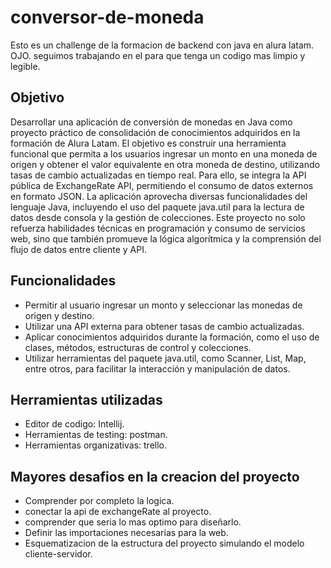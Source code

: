 # conversor-de-moneda
Esto es un challenge de la formacion de backend con java en alura latam.
OJO. seguimos trabajando en el para que tenga un codigo mas limpio y legible.


## Objetivo ##
Desarrollar una aplicación de conversión de monedas en Java como proyecto práctico de consolidación de conocimientos adquiridos en la formación de Alura Latam. El objetivo es construir una herramienta funcional que permita a los usuarios ingresar un monto en una moneda de origen y obtener el valor equivalente en otra moneda de destino, utilizando tasas de cambio actualizadas en tiempo real. Para ello, se integra la API pública de ExchangeRate API, permitiendo el consumo de datos externos en formato JSON. La aplicación aprovecha diversas funcionalidades del lenguaje Java, incluyendo el uso del paquete java.util para la lectura de datos desde consola y la gestión de colecciones. Este proyecto no solo refuerza habilidades técnicas en programación y consumo de servicios web, sino que también promueve la lógica algorítmica y la comprensión del flujo de datos entre cliente y API. 


## Funcionalidades ##
* Permitir al usuario ingresar un monto y seleccionar las monedas de origen y destino.
* Utilizar una API externa para obtener tasas de cambio actualizadas.
* Aplicar conocimientos adquiridos durante la formación, como el uso de clases, métodos, estructuras de control y colecciones.
* Utilizar herramientas del paquete java.util, como Scanner, List, Map, entre otros, para facilitar la interacción y manipulación de datos.


## Herramientas utilizadas ##
* Editor de codigo: Intellij.
* Herramientas de testing: postman.
* Herramientas organizativas: trello.

## Mayores desafios en la creacion del proyecto ##
* Comprender por completo la logica. 
* conectar la api de exchangeRate al proyecto.
* comprender que seria lo mas optimo para diseñarlo.
* Definir las importaciones necesarias para la web.
* Esquematizacion de la estructura del proyecto simulando el modelo cliente-servidor.
